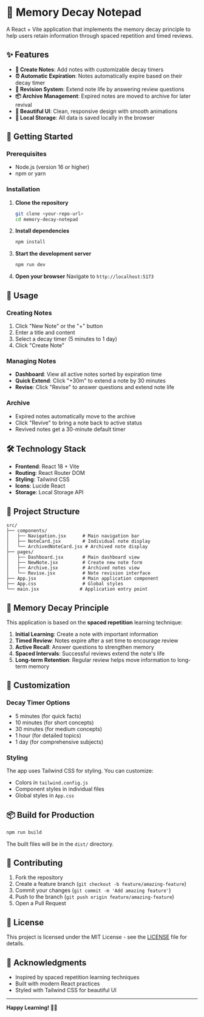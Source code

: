 # 🧠 Memory Decay Notepad

A React + Vite application that implements the memory decay principle to help users retain information through spaced repetition and timed reviews.

## ✨ Features

- **📝 Create Notes**: Add notes with customizable decay timers
- **⏰ Automatic Expiration**: Notes automatically expire based on their decay timer
- **🔄 Revision System**: Extend note life by answering review questions
- **📦 Archive Management**: Expired notes are moved to archive for later revival
- **🎨 Beautiful UI**: Clean, responsive design with smooth animations
- **💾 Local Storage**: All data is saved locally in the browser

## 🚀 Getting Started

### Prerequisites

- Node.js (version 16 or higher)
- npm or yarn

### Installation

1. **Clone the repository**
   ```bash
   git clone <your-repo-url>
   cd memory-decay-notepad
   ```

2. **Install dependencies**
   ```bash
   npm install
   ```

3. **Start the development server**
   ```bash
   npm run dev
   ```

4. **Open your browser**
   Navigate to `http://localhost:5173`

## 📱 Usage

### Creating Notes
1. Click "New Note" or the "+" button
2. Enter a title and content
3. Select a decay timer (5 minutes to 1 day)
4. Click "Create Note"

### Managing Notes
- **Dashboard**: View all active notes sorted by expiration time
- **Quick Extend**: Click "+30m" to extend a note by 30 minutes
- **Revise**: Click "Revise" to answer questions and extend note life

### Archive
- Expired notes automatically move to the archive
- Click "Revive" to bring a note back to active status
- Revived notes get a 30-minute default timer

## 🛠️ Technology Stack

- **Frontend**: React 18 + Vite
- **Routing**: React Router DOM
- **Styling**: Tailwind CSS
- **Icons**: Lucide React
- **Storage**: Local Storage API

## 📁 Project Structure

```
src/
├── components/
│   ├── Navigation.jsx      # Main navigation bar
│   ├── NoteCard.jsx        # Individual note display
│   └── ArchivedNoteCard.jsx # Archived note display
├── pages/
│   ├── Dashboard.jsx       # Main dashboard view
│   ├── NewNote.jsx         # Create new note form
│   ├── Archive.jsx         # Archived notes view
│   └── Revise.jsx          # Note revision interface
├── App.jsx                 # Main application component
├── App.css                 # Global styles
└── main.jsx               # Application entry point
```

## 🎯 Memory Decay Principle

This application is based on the **spaced repetition** learning technique:

1. **Initial Learning**: Create a note with important information
2. **Timed Review**: Notes expire after a set time to encourage review
3. **Active Recall**: Answer questions to strengthen memory
4. **Spaced Intervals**: Successful reviews extend the note's life
5. **Long-term Retention**: Regular review helps move information to long-term memory

## 🔧 Customization

### Decay Timer Options
- 5 minutes (for quick facts)
- 10 minutes (for short concepts)
- 30 minutes (for medium concepts)
- 1 hour (for detailed topics)
- 1 day (for comprehensive subjects)

### Styling
The app uses Tailwind CSS for styling. You can customize:
- Colors in `tailwind.config.js`
- Component styles in individual files
- Global styles in `App.css`

## 📦 Build for Production

```bash
npm run build
```

The built files will be in the `dist/` directory.

## 🤝 Contributing

1. Fork the repository
2. Create a feature branch (`git checkout -b feature/amazing-feature`)
3. Commit your changes (`git commit -m 'Add amazing feature'`)
4. Push to the branch (`git push origin feature/amazing-feature`)
5. Open a Pull Request

## 📄 License

This project is licensed under the MIT License - see the [LICENSE](LICENSE) file for details.

## 🙏 Acknowledgments

- Inspired by spaced repetition learning techniques
- Built with modern React practices
- Styled with Tailwind CSS for beautiful UI

---

**Happy Learning! 🧠✨**
